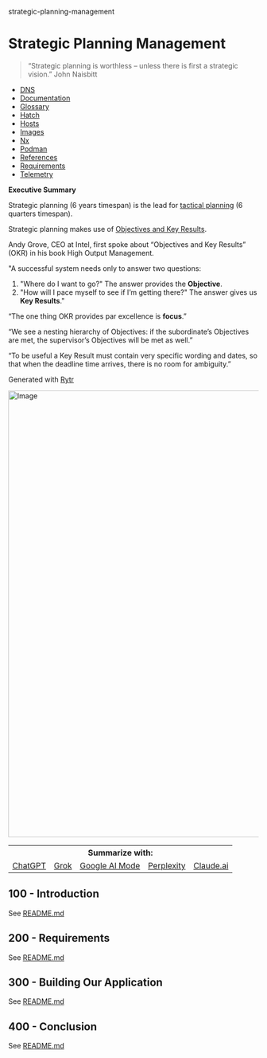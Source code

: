 strategic-planning-management
# Strategic Planning Management

> “Strategic planning is worthless – unless there is first a strategic vision.” John Naisbitt

- [DNS](./DNS.md)
- [Documentation](./DOCUMENTATION.md)
- [Glossary](./GLOSSARY.md)
- [Hatch](./HATCH.md)
- [Hosts](./HOSTS.md)
- [Images](./IMAGES.md)
- [Nx](./NX.md)
- [Podman](./PODMAN.md)
- [References](./REFERENCES.md)
- [Requirements](./REQUIREMENTS.md)
- [Telemetry](./TELEMETRY.md)

**Executive Summary**

Strategic planning (6 years timespan) is the lead for [tactical planning](https://github.com/vanHeemstraSystems/tactical-planning-management) (6 quarters timespan).

Strategic planning makes use of [Objectives and Key Results](https://github.com/joelparkerhenderson/objectives-and-key-results).

Andy Grove, CEO at Intel, first spoke about “Objectives and Key Results” (OKR) in his book High Output Management.

"A successful system needs only to answer two questions: 

1) "Where do I want to go?" The answer provides the **Objective**.
2) "How will I pace myself to see if I’m getting there?" The answer gives us **Key Results**."

“The one thing OKR provides par excellence is **focus**.”

“We see a nesting hierarchy of Objectives: if the subordinate’s Objectives are met, the supervisor’s Objectives will be met as well.”

“To be useful a Key Result must contain very specific wording and dates, so that when the deadline time arrives, there is no room for ambiguity.”

Generated with [Rytr](https://app.rytr.me)

<img width="1395" height="897" alt="Image" src="https://github.com/user-attachments/assets/02f50370-c9ed-4823-a060-f6ce28149330" />

<table>
<th colspan="5">Summarize with:</th><tr/> 
<td><a href="https://chat.openai.com/?q=please+read+and+summarize+the+content+from+this+url+https://github.com/vanHeemstraSystems/strategic-planning-management/">ChatGPT</a></td>
<td><a href="https://x.com/i/grok?text=please+read+and+summarize+the+content+from+this+url+https://github.com/vanHeemstraSystems/strategic-planning-management/">Grok</a></td>
<td><a href="https://www.google.com/search?udm=50&aep=11&q=please+read+and+summarize+the+content+from+this+url+https://github.com/vanHeemstraSystems/strategic-planning-management/">Google AI Mode</a></td>
<td><a href="https://www.perplexity.ai/search/new?q=please+read+and+summarize+the+content+from+this+url+https://github.com/vanHeemstraSystems/strategic-planning-management/">Perplexity</a></td>
<td><a href="https://claude.ai/new?q=please+read+and+summarize+the+content+from+this+url+https://github.com/vanHeemstraSystems/strategic-planning-management/">Claude.ai</a></td>  
</table>

## 100 - Introduction

See [README.md](./100/README.md)

## 200 - Requirements

See [README.md](./200/README.md)

## 300 - Building Our Application

See [README.md](./300/README.md)

## 400 - Conclusion

See [README.md](./400/README.md)
